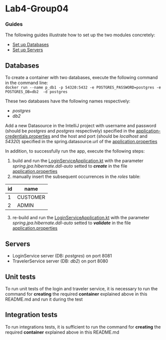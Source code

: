 # Lab4-Group04

### Guides
The following guides illustrate how to set up the two modules concretely:
- [Set up Databases](#databases)
- [Set up Servers](#servers)


## Databases
To create a container with two databases, execute the following command in the command line: <br>
`docker run --name p_db1 -p 54320:5432 -e POSTGRES_PASSWORD=postgres -e POSTGRES_DB=db2  -d postgres`

These two databases have the following names respectively:
* _postgres_
* _db2_

Add a new Datasource in the IntelliJ project 
with username and password (should be _postgres_ and _postgres_ respectively) specified in the
[application-credentials.properties](login_service/src/main/resources/application-credentials.properties)
and the host and port (should be _localhost_ and _54320_) specified in the spring.datasource.url of the [application.properties](login_service/src/main/resources/application.properties)

In addition, to successfully run the app, execute the following steps:
1. build and run the [LoginServiceApplication.kt](login_service/src/main/kotlin/it/polito/wa2/login_service/LoginServiceApplication.kt) with the parameter _spring.jpa.hibernate.ddl-auto_ setted to _**create**_ in the file [application.properties](login_service/src/main/resources/application.properties)
2. manually insert the subsequent occurrences in the _roles_ table:

| id  | name     |
|-----|----------|
| 1   | CUSTOMER |
| 2   | ADMIN    |
3. re-build and run the [LoginServiceApplication.kt](login_service/src/main/kotlin/it/polito/wa2/login_service/LoginServiceApplication.kt) with the parameter _spring.jpa.hibernate.ddl-auto_ setted to _**validate**_ in the file [application.properties](login_service/src/main/resources/application.properties)


## Servers  

* LoginService server (DB: _postgres_) on port 8081
* TravelerService server (DB: _db2_) on port 8080

## Unit tests
To run unit tests of the login and traveler service, 
it is necessary to run the command for **creating** the required **container** explained above in this README.md
and run it during the test

## Integration tests
To run integrations tests, it is sufficient to run the command for **creating** the required **container** explained above in this README.md
      
